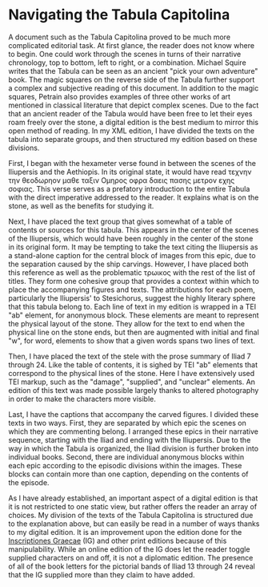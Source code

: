 # Navigating the Tabula Capitolina


A document such as the Tabula Capitolina proved to be much more complicated editorial task. At first glance, the reader does not know where to begin. One could work through the scenes in turns of their narrative chronology, top to bottom, left to right, or a combination. Michael Squire writes that the Tabula can be seen as an ancient "pick your own adventure" book. The magic squares on the reverse side of the Tabula further support a complex and subjective reading of this document. In addition to the magic squares, Petrain also provides examples of three other works of art mentioned in classical literature that depict complex scenes. Due to the fact that an ancient reader of the Tabula would have been free to let their eyes roam freely over the stone, a digital edition is the best medium to mirror this open method of reading. In my XML edition, I have divided the texts on the tabula into separate groups, and then structured my edition based on these divisions.

First, I began with the hexameter verse found in between the scenes of the Iliupersis and the Aethiopis. In its original state, it would have read τεχνην την θεοδωρηον μαθε ταξιν Ομηρος οφρα δαεις πασης μετρον εχης σοφιας. This verse serves as a prefatory introduction to the entire Tabula with the direct imperative addressed to the reader. It explains what is on the stone, as well as the benefits for studying it.

Next, I have placed the text group that gives somewhat of a table of contents or sources for this tabula. This appears in the center of the scenes of the Iliupersis, which would have been roughly in the center of the stone in its original form. It may be tempting to take the text citing the Iliupersis as a stand-alone caption for the central block of images from this epic, due to the separation caused by the ship carvings. However, I have placed both this reference as well as the problematic τρωικος with the rest of the list of titles. They form one cohesive group that provides a context within which to place the accompanying figures and texts. The attributions for each poem, particularly the Iliupersis' to Stesichorus, suggest the highly literary sphere that this tabula belong to. Each line of text in my edition is wrapped in a TEI "ab" element, for anonymous block. These elements are meant to represent the physical layout of the stone. They allow for the text to end when the physical line on the stone ends, but then are augmented with initial and final "w", for word, elements to show that a given words spans two lines of text.

Then, I have placed the text of the stele with the prose summary of Iliad 7 through 24. Like the table of contents, it is sighed by TEI "ab" elements that correspond to the physical lines of the stone. Here I have extensively used TEI markup, such as the "damage", "supplied", and "unclear" elements. An edition of this text was made possible largely thanks to altered photography in order to make the characters more visible.

Last, I have the captions that accompany the carved figures. I divided these texts in two ways. First, they are separated by which epic the scenes on which they are commenting belong. I arranged these epics in their narrative sequence, starting with the Iliad and ending with the Iliupersis. Due to the way in which the Tabula is organized, the Iliad division is further broken into individual books. Second, there are individual anonymous blocks within each epic according to the episodic divisions within the images. These blocks can contain more than one caption, depending on the contents of the episode.

As I have already established, an important aspect of a digital edition is that it is not restricted to one static view, but rather offers the reader an array of choices. My division of the texts of the Tabula Capitolina is structured due to the explanation above, but can easily be read in a number of ways thanks to my digital edition. It is an improvement upon the edition done for the [Inscriptiones Graecae](http://epigraphy.packhum.org/text/141269?&bookid=26&location=8) (IG) and other print editions because of this manipulability. While an online edition of the IG does let the reader toggle supplied characters on and off, it is not a diplomatic edition. The presence of all of the book letters for the pictorial bands of Iliad 13 through 24 reveal that the IG supplied more than they claim to have added.
